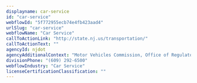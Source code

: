 ```yaml
---
displayname: car-service
id: "car-service"
webflowId: "5f772955ecb74e4fb423aad4"
urlSlug: "car-service"
webflowName: "Car Service"
callToActionLink: "http://state.nj.us/transportation/"
callToActionText: ""
agencyId: njdot
agencyAdditionalContext: "Motor Vehicles Commission, Office of Regulatory Affairs"
divisionPhone: "(609) 292-6500"
webflowIndustry: "Car Service"
licenseCertificationClassification: ""
---
```

